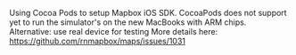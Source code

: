  Using Cocoa Pods to setup Mapbox iOS SDK. CocoaPods does not support yet to run the simulator's on the new MacBooks with ARM chips. 
Alternative: use real device for testing
More details here: https://github.com/rnmapbox/maps/issues/1031
